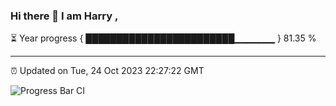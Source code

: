 ### Hi there 👋 I am Harry , 

⏳ Year progress { ████████████████████████▁▁▁▁▁▁ } 81.35 %

---

⏰ Updated on Tue, 24 Oct 2023 22:27:22 GMT

![Progress Bar CI](https://github.com/duykhang68/duykhang68/workflows/Progress%20Bar%20CI/badge.svg)
